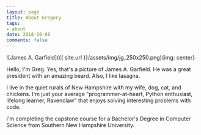 ```yaml
---
layout: page
title: About Gregory
tags: 
- about
date: 2018-10-08
comments: false
---
```


![James A. Garfield]({{ site.url }}/assets/img/jg_250x250.png){img: center}

Hello, I'm Greg. Yes, that's a picture of James A. Garfield. He was a great president with an amazing beard. Also, I like lasagna.

I live in the quiet rurals of New Hampshire with my wife, dog, cat, and chickens. I'm just your average "programmer-at-heart, Python enthusiast, lifelong learner, Ravenclaw" that enjoys solving interesting problems with code.

I'm completing the capstone course for a Bachelor's Degree in Computer Science from Southern New Hampshire University.
